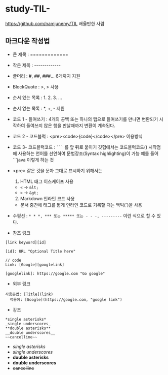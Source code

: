 study-TIL-
=============


https://github.com/namjunemy/TIL 배울만한 사람


마크다운 작성법
-------------

* 큰 제목 : =============

* 작은 제목 : -------------

* 글머리 : #, ##, ###... 6개까지 지원

* BlockQuote : >, > 사용

* 순서 있는 목록 : 1. 2. 3. ...

* 순서 없는 목록 : *, +, - 지원

* 코드 1 - 들여쓰기 : 4개의 공백 또는 하나의 탭으로 들여쓰기를 만나면 변환되기 시작하여 
들여쓰지 않은 행을 만날때까지 변환이 계속된다.

* 코드 2 - 코드블럭 : &lt;pre&gt;&lt;code&gt;{code}&lt;/code&gt;&lt;/pre&gt; 이용방식

* 코드 3- 코드블럭코드 : ` ``` ` 를 앞 뒤로 붙이기
깃헙에서는 코드블럭코드() 시작점에 사용하는 언어를 선언하여 문법강조(Syntax highlighting)이 가능
예를 들어 ```java 이렇게 하는 것

* &lt;pre&gt; 같은 것을 문자 그대로 표시하기 위해서는 
    1. HTML 태그 이스케이프 사용
    + `<` → `&lt;` 
    + `>` → `&gt;`

    2. Markdown 인라인 코드 사용
    + 문서 중간에 태그를 짧게 인라인 코드로 기록할 때는 백틱(`)을 사용


* 수평선 : `* * *, *** 또는 ***** 또는 - - -, ---------` 이런 식으로 할 수 있다.

* 참조 링크
```
[link keyword][id]

[id]: URL "Optional Title here"

// code
Link: [Google][googlelink]

[googlelink]: https://google.com "Go google"
```

* 외부 링크
```
사용문법: [Title](link)
  적용예: [Google](https://google.com, "google link")
```

* 강조
```
*single asterisks*
_single underscores_
**double asterisks**
__double underscores__
~~cancelline~~
```
- *single asterisks*
- _single underscores_
- **double asterisks**
- __double underscores__
- ~~cancelline~~

